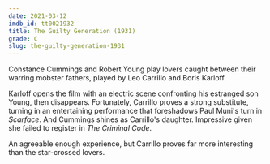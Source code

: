 ```yaml
---
date: 2021-03-12
imdb_id: tt0021932
title: The Guilty Generation (1931)
grade: C
slug: the-guilty-generation-1931
---
```


Constance Cummings and Robert Young play lovers caught between their warring mobster fathers, played by Leo Carrillo and Boris Karloff.

<!-- end -->

Karloff opens the film with an electric scene confronting his estranged son Young, then disappears. Fortunately, Carrillo proves a strong substitute, turning in an entertaining performance that foreshadows Paul Muni's turn in <data span imdb-id="tt0023427">_Scarface_</span>. And Cummings shines as Carrillo's daughter. Impressive given she failed to register in <span data-imdb-id="tt0021770">_The Criminal Code_</span>.

An agreeable enough experience, but Carrillo proves far more interesting than the star-crossed lovers.